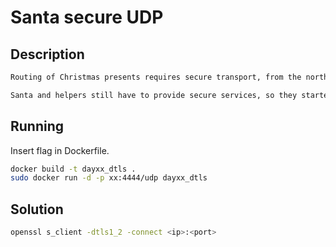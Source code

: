 # Santa secure UDP

## Description

```html
Routing of Christmas presents requires secure transport, from the north pole to your living room. On a long journey, Santa has to do a lot of handshakes with several third parties to establish new connections. But because of COVID, Santa has to avoid handshakes all the way to stay healthy. Otherwise, Santa won't be able to sniff who made the best Christmas cookies.

Santa and helpers still have to provide secure services, so they started using a secure, yet unknown for most protocol on today's service they said is similar to TLS...?
```

## Running

Insert flag in Dockerfile.

```bash
docker build -t dayxx_dtls .
sudo docker run -d -p xx:4444/udp dayxx_dtls
```

## Solution

```bash
openssl s_client -dtls1_2 -connect <ip>:<port>
```
